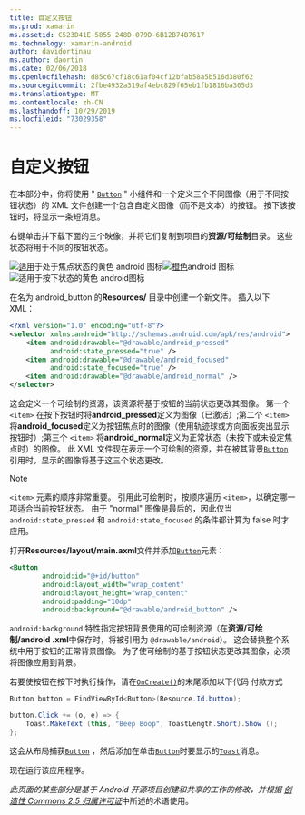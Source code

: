 ```yaml
---
title: 自定义按钮
ms.prod: xamarin
ms.assetid: C523D41E-5855-248D-079D-6B12B74B7617
ms.technology: xamarin-android
author: davidortinau
ms.author: daortin
ms.date: 02/06/2018
ms.openlocfilehash: d85c67cf18c61af04cf12bfab58a5b516d380f62
ms.sourcegitcommit: 2fbe4932a319af4ebc829f65eb1fb1816ba305d3
ms.translationtype: MT
ms.contentlocale: zh-CN
ms.lasthandoff: 10/29/2019
ms.locfileid: "73029358"
---
```

# <a name="custom-button"></a>自定义按钮

在本部分中，你将使用 " [`Button`](xref:Android.Widget.Button) " 小组件和一个定义三个不同图像（用于不同按钮状态）的 XML 文件创建一个包含自定义图像（而不是文本）的按钮。 按下该按钮时，将显示一条短消息。

右键单击并下载下面的三个映像，并将它们复制到项目的**资源/可绘制**目录。 这些状态将用于不同的按钮状态。

 [![适用](custom-button-images/android-normal.png)](custom-button-images/android-normal.png#lightbox)于处于焦点状态的黄色 android 图标[![橙色](custom-button-images/android-focused.png)](custom-button-images/android-focused.png#lightbox)android 图标![适用于[按下状态的黄色 android](custom-button-images/android-pressed.png)](custom-button-images/android-pressed.png#lightbox)图标

在名为 android_button 的**Resources/** 目录中创建一个新文件。 插入以下 XML：

```xml
<?xml version="1.0" encoding="utf-8"?>
<selector xmlns:android="http://schemas.android.com/apk/res/android">
    <item android:drawable="@drawable/android_pressed"
          android:state_pressed="true" />
    <item android:drawable="@drawable/android_focused"
          android:state_focused="true" />
    <item android:drawable="@drawable/android_normal" />
</selector>
```

这会定义一个可绘制的资源，该资源将基于按钮的当前状态更改其图像。 第一个 `<item>` 在按下按钮时将**android_pressed**定义为图像（已激活）;第二个 `<item>` 将**android_focused**定义为按钮焦点时的图像（使用轨迹球或方向面板突出显示按钮时）;第三个 `<item>` 将**android_normal**定义为正常状态（未按下或未设定焦点时）的图像。 此 XML 文件现在表示一个可绘制的资源，并在被其背景[`Button`](xref:Android.Widget.Button)引用时，显示的图像将基于这三个状态更改。

> [!NOTE]
> `<item>` 元素的顺序非常重要。 引用此可绘制时，按顺序遍历 `<item>`，以确定哪一项适合当前按钮状态。
> 由于 "normal" 图像是最后的，因此仅当 `android:state_pressed` 和 `android:state_focused` 的条件都计算为 false 时才应用。

打开**Resources/layout/main.axml**文件并添加[`Button`](xref:Android.Widget.Button)元素：

```xml
<Button
        android:id="@+id/button"
        android:layout_width="wrap_content"
        android:layout_height="wrap_content"
        android:padding="10dp"
        android:background="@drawable/android_button" />
```

`android:background` 特性指定按钮背景使用的可绘制资源（在**资源/可绘制/android .xml**中保存时，将被引用为 `@drawable/android`）。 这会替换整个系统中用于按钮的正常背景图像。 为了使可绘制的基于按钮状态更改其图像，必须将图像应用到背景。

若要使按钮在按下时执行操作，请在[`OnCreate()`](xref:Android.App.Activity.OnCreate*)的末尾添加以下代码
付款方式

```csharp
Button button = FindViewById<Button>(Resource.Id.button);

button.Click += (o, e) => {
    Toast.MakeText (this, "Beep Boop", ToastLength.Short).Show ();
};
```

这会从布局捕获[`Button`](xref:Android.Widget.Button) ，然后添加在单击[`Button`](xref:Android.Widget.Button)时要显示的[`Toast`](xref:Android.Widget.Toast)消息。

现在运行该应用程序。

*此页面的某些部分是基于 Android 开源项目创建和共享的工作的修改，并根据*
[*创造性 Commons 2.5 归属许可证*](https://creativecommons.org/licenses/by/2.5/)中所述的术语使用。
